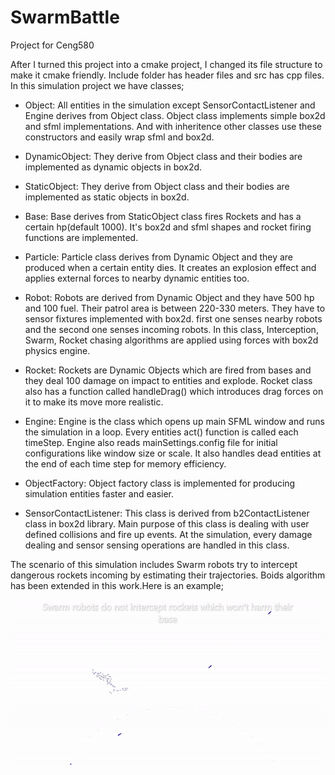 # SwarmBattle
Project for Ceng580

After I turned this project into a cmake project, I changed its file structure to make it cmake friendly. Include folder has header files and src has cpp files. In this simulation project we have classes;

* Object: All entities in the simulation except SensorContactListener and Engine derives from Object class. Object class implements simple box2d and sfml implementations. And with inheritence other classes use these constructors and easily wrap sfml and box2d.

* DynamicObject: They derive from Object class and their bodies are implemented as dynamic objects in box2d.

* StaticObject: They derive from Object class and their bodies are implemented as static objects in box2d.

* Base: Base derives from StaticObject class fires Rockets and has a certain hp(default 1000). It's box2d and sfml shapes and rocket firing functions are implemented. 

* Particle: Particle class derives from Dynamic Object and they are produced when a certain entity dies. It creates an explosion effect and applies external forces to nearby dynamic entities too.

* Robot: Robots are derived from Dynamic Object and they have 500 hp and 100 fuel. Their patrol area is between 220-330 meters. They have to sensor fixtures implemented with box2d. first one senses nearby robots and the second one senses incoming robots. In this class, Interception, Swarm, Rocket chasing algorithms are applied using forces with box2d physics engine.

* Rocket: Rockets are Dynamic Objects which are fired from bases and they deal 100 damage on impact to entities and explode. Rocket class also has a function called handleDrag() which introduces drag forces on it to make its move more realistic.

* Engine: Engine is the class which opens up main SFML window and runs the simulation in a loop. Every entities act() function is called each timeStep. Engine also reads mainSettings.config file for initial configurations like window size or scale. It also handles dead entities at the end of each time step for memory efficiency.

* ObjectFactory: Object factory class is implemented for producing simulation entities faster and easier.

* SensorContactListener: This class is derived from b2ContactListener class in box2d library. Main purpose of this class is dealing with user defined collisions and fire up events. At the simulation, every damage dealing and sensor sensing operations are handled in this class.

The scenario of this simulation includes Swarm robots try to intercept dangerous rockets incoming by estimating their trajectories. Boids algorithm has been extended in this work.Here is an example;

![alt text](https://github.com/yatiyr/SwarmBattle/blob/master/interceptionExample.gif "Logo Title Text 1")

